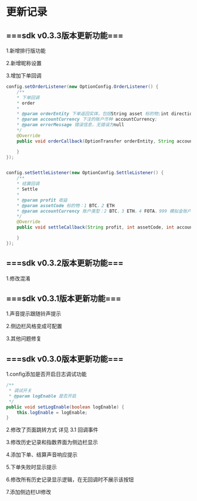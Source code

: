 # 更新记录

## ===sdk v0.3.3版本更新功能===

1.新增排行版功能

2.新增昵称设置

3.增加下单回调

```java
config.setOrderListener(new OptionConfig.OrderListener() {
    /**
    * 下单回调
    * order
    *
    * @param orderEntity 下单返回实体，包括String asset 标的物;int direction 方向;String investmentAmount 投资数量;String totalProfit 收益;
    * @param accountCurrency 下注的账户币种 accountCurrency;
    * @param errorMessage 错误信息，无错误为null
    */
    @Override
    public void orderCallback(OptionTransfer orderEntity, String accountCurrency, String errorMessage) {

    }
});


config.setSettleListener(new OptionConfig.SettleListener() {
    /**
    * 结算回调
    * Settle
    *
    * @param profit 收益
    * @param assetCode 标的物：1 BTC，2 ETH
    * @param accountCurrency 账户类型：2 BTC，3 ETH，4 FOTA，999 模拟金账户
    */
    @Override
    public void settleCallback(String profit, int assetCode, int accountCurrency) {

    }
});

```

## ===sdk v0.3.2版本更新功能===

1.修改混淆

## ===sdk v0.3.1版本更新功能===

1.声音提示跟随铃声提示

2.侧边栏风格变成可配置

3.其他问题修复


## ===sdk v0.3.0版本更新功能===

1.config添加是否开启日志调试功能
```java
/**
 * 调试开关
 * @param logEnable 是否开启
 */
public void setLogEnable(boolean logEnable) {
    this.logEnable = logEnable;
}
```
2.修改了页面跳转方式 详见 3.1 回调事件

3.修改历史记录和指数界面为侧边栏显示

4.添加下单、结算声音响应提示

5.下单失败时显示提示

6.修改所有历史记录显示逻辑，在无回调时不展示该按钮

7.添加侧边栏UI修改


